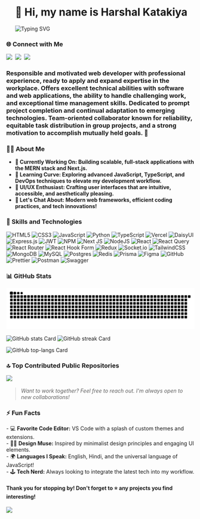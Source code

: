 <div id="toc">
  <ul align="left" style="list-style: none; list-position: inside;">
    <summary>
      <h1>
        👋 Hi, my name is Harshal Katakiya
      </h1>
      <p align="left">
        <img src="https://readme-typing-svg.herokuapp.com?font=Fira+Code&size=20&duration=4000&pause=500&color=F7B801&width=435&lines=Building+Innovative+Web+Applications;Experienced+MERN+Stack+Developer;Let's+Create+Something+Amazing!+%F0%9F%9A%80" alt="Typing SVG" />
      </p>
    </summary>
  </ul>
</div>

### 🌐 Connect with Me

<p align="left"><a href="https://github.com/Harshalkatakiya" target="_blank"><img src="https://img.shields.io/badge/GitHub-100000?style=flat&logo=github&logoColor=white" height="28" style="margin-right: 4px"></a> <a href="https://www.instagram.com/harshal_katakiya_" target="_blank"><img src="https://img.shields.io/badge/Instagram-E4405F?style=flat&logo=instagram&logoColor=white" height="28" style="margin-right: 4px"></a> <a href="https://www.linkedin.com/in/harshal-katakiya" target="_blank"><img src="https://img.shields.io/badge/LinkedIn-0077B5?style=flat&logo=linkedin&logoColor=white" height="28" style="margin-right: 4px"></a></p>

**<h3 align="left">Responsible and motivated web developer with professional experience, ready to apply and expand expertise in the workplace. Offers excellent technical abilities with software and web applications, the ability to handle challenging work, and exceptional time management skills. Dedicated to prompt project completion and continual adaptation to emerging technologies. Team-oriented collaborator known for reliability, equitable task distribution in group projects, and a strong motivation to accomplish mutually held goals. 🚀</h3>**

### 👨‍💻 About Me

- **🔭 Currently Working On: Building scalable, full-stack applications with the MERN stack and Next.js.**
- **🌱 Learning Curve: Exploring advanced JavaScript, TypeScript, and DevOps techniques to elevate my development workflow.**
- **🎨 UI/UX Enthusiast: Crafting user interfaces that are intuitive, accessible, and aesthetically pleasing.**
- **💬 Let's Chat About: Modern web frameworks, efficient coding practices, and tech innovations!**

### 💼 Skills and Technologies

![HTML5](https://img.shields.io/badge/html5-%23E34F26.svg?style=flat&logo=html5&logoColor=white) ![CSS3](https://img.shields.io/badge/css3-%231572B6.svg?style=flat&logo=css3&logoColor=white) ![JavaScript](https://img.shields.io/badge/javascript-%23323330.svg?style=flat&logo=javascript&logoColor=%23F7DF1E) ![Python](https://img.shields.io/badge/python-3670A0?style=flat&logo=python&logoColor=ffdd54) ![TypeScript](https://img.shields.io/badge/typescript-%23007ACC.svg?style=flat&logo=typescript&logoColor=white) ![Vercel](https://img.shields.io/badge/vercel-%23000000.svg?style=flat&logo=vercel&logoColor=white) ![DaisyUI](https://img.shields.io/badge/daisyui-5A0EF8?style=flat&logo=daisyui&logoColor=white) ![Express.js](https://img.shields.io/badge/express.js-%23404d59.svg?style=flat&logo=express&logoColor=%2361DAFB) ![JWT](https://img.shields.io/badge/JWT-black?style=flat&logo=JSON%20web%20tokens) ![NPM](https://img.shields.io/badge/NPM-%23CB3837.svg?style=flat&logo=npm&logoColor=white) ![Next JS](https://img.shields.io/badge/Next-black?style=flat&logo=next.js&logoColor=white) ![NodeJS](https://img.shields.io/badge/node.js-6DA55F?style=flat&logo=node.js&logoColor=white) ![React](https://img.shields.io/badge/react-%2320232a.svg?style=flat&logo=react&logoColor=%2361DAFB) ![React Query](https://img.shields.io/badge/-React%20Query-FF4154?style=flat&logo=react%20query&logoColor=white) ![React Router](https://img.shields.io/badge/React_Router-CA4245?style=flat&logo=react-router&logoColor=white) ![React Hook Form](https://img.shields.io/badge/React%20Hook%20Form-%23EC5990.svg?style=flat&logo=reacthookform&logoColor=white) ![Redux](https://img.shields.io/badge/redux-%23593d88.svg?style=flat&logo=redux&logoColor=white) ![Socket.io](https://img.shields.io/badge/Socket.io-black?style=flat&logo=socket.io&badgeColor=010101) ![TailwindCSS](https://img.shields.io/badge/tailwindcss-%2338B2AC.svg?style=flat&logo=tailwind-css&logoColor=white) ![MongoDB](https://img.shields.io/badge/MongoDB-%234ea94b.svg?style=flat&logo=mongodb&logoColor=white) ![MySQL](https://img.shields.io/badge/mysql-4479A1.svg?style=flat&logo=mysql&logoColor=white) ![Postgres](https://img.shields.io/badge/postgres-%23316192.svg?style=flat&logo=postgresql&logoColor=white) ![Redis](https://img.shields.io/badge/redis-%23DD0031.svg?style=flat&logo=redis&logoColor=white) ![Prisma](https://img.shields.io/badge/Prisma-3982CE?style=flat&logo=Prisma&logoColor=white) ![Figma](https://img.shields.io/badge/figma-%23F24E1E.svg?style=flat&logo=figma&logoColor=white) ![GitHub](https://img.shields.io/badge/github-%23121011.svg?style=flat&logo=github&logoColor=white) ![Prettier](https://img.shields.io/badge/prettier-%23F7B93E.svg?style=flat&logo=prettier&logoColor=black) ![Postman](https://img.shields.io/badge/Postman-FF6C37?style=flat&logo=postman&logoColor=white) ![Swagger](https://img.shields.io/badge/-Swagger-%23Clojure?style=flat&logo=swagger&logoColor=white)

### 📊 GitHub Stats

![Snake animation](https://raw.githubusercontent.com/Harshalkatakiya/Harshalkatakiya/output/github-contribution-grid-snake-dark.svg)

<p align="left">
  <img width="48%" src="https://github-readme-stats.vercel.app/api?username=Harshalkatakiya&theme=blue_navy&hide_title=false&hide_rank=false&show_icons=false&include_all_commits=false&count_private=true&line_height=23" alt="GitHub stats Card" />
  <img width="48%" src="https://streak-stats.demolab.com/?user=Harshalkatakiya&theme=blue-green&hide_border=false&date_format=M+j%5B%2C+Y%5D&mode=daily&hide_total_contributions=false&hide_current_streak=false&hide_longest_streak=false&card_height=200" alt="GitHub streak Card" />
</p>

<p align="left">
  <img width="48%" src="https://github-readme-stats.vercel.app/api/top-langs?username=Harshalkatakiya&theme=gotham&hide_title=false&layout=compact&langs_count=8&hide_progress=false&card_width=400" alt="GitHub top-langs Card" />
</p>

### 🔝 Top Contributed Public Repositories

![](https://github-contributor-stats.vercel.app/api?username=Harshalkatakiya&limit=5&theme=radical&combine_all_yearly_contributions=true)

> _Want to work together? Feel free to reach out. I'm always open to new collaborations!_

### ⚡ Fun Facts

<div style="animation: fadeIn 3s;">
- 💻 <b>Favorite Code Editor:</b> VS Code with a splash of custom themes and extensions.<br />
- 🧑‍🎨 <b>Design Muse:</b> Inspired by minimalist design principles and engaging UI elements.<br />
- 🌍 <b>Languages I Speak:</b> English, Hindi, and the universal language of JavaScript!<br />
- 🕹️ <b>Tech Nerd:</b> Always looking to integrate the latest tech into my workflow.
</div>

#### <p style="animation: fadeIn 2s;">Thank you for stopping by! Don't forget to ⭐️ any projects you find interesting!</p>

[![](https://visitcount.itsvg.in/api?id=Harshalkatakiya&icon=5&color=1)](https://visitcount.itsvg.in)
